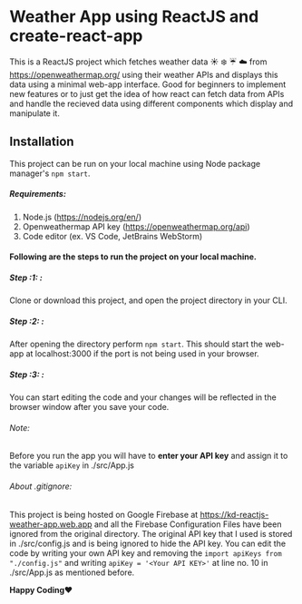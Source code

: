 # Weather App using ReactJS and create-react-app

This is a ReactJS project which fetches weather data :sunny: :snowflake: :umbrella: :cloud: from https://openweathermap.org/ using their weather APIs and displays this data using a minimal web-app interface. Good for beginners to implement new features or to just get the idea of how react can fetch data from APIs and handle the recieved data using different components which display and manipulate it.

## Installation

This project can be run on your local machine using Node package manager's `npm start`.

##### Requirements:

1. Node.js (https://nodejs.org/en/)
2. Openweathermap API key (https://openweathermap.org/api)
3. Code editor (ex. VS Code, JetBrains WebStorm)

#### Following are the steps to run the project on your local machine.

##### Step :1: :

Clone or download this project, and open the project directory in your CLI.

##### Step :2: :

After opening the directory perform `npm start`. This should start the web-app at localhost:3000 if the port is not being used in
your browser.

##### Step :3: :

You can start editing the code and your changes will be reflected in the browser window after you save your code.

###### Note:

Before you run the app you will have to **enter your API key** and assign it to the variable `apiKey` in ./src/App.js

###### About .gitignore:

This project is being hosted on Google Firebase at https://kd-reactjs-weather-app.web.app and all the Firebase Configuration Files
have been ignored from the original directory.
The original API key that I used is stored in ./src/config.js and is being ignored to hide the API key. You can edit the code by writing your own API key and removing the `import apiKeys from "./config.js"` and writing `apiKey = '<Your API KEY>'` at line no. 10 in ./src/App.js as mentioned before.

**Happy Coding**:heart:
